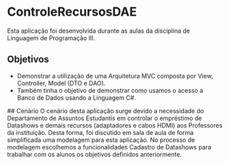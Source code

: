 # ControleRecursosDAE
Esta aplicação foi desenvolvida durante as aulas da disciplina de Linguagem de Programação III.<br />
## Objetivos 
<ul>
  <li>Demonstrar a utilização de uma Arquitetura MVC composta por View, Controller, Model (DTO e DAO).</li>
  <li>Também tinha o objetivo de demonstrar como usamos o acesso a Banco de Dados usando a Linguagem C#.</li>
</ul>
## Cenário
O cenário desta aplicação surge devido a necessidade do Departamento de Assuntos Estudantis em controlar o empréstimo de Datashows e demais recursos (adaptadores e cabos HDMI) aos Professores da instituição. Desta forma, foi discutido em sala de aula de forma simplificada uma modelagem para esta aplicação. No processo de modelagem escolhemos a funcionalidades Cadastro de Datashows para trabalhar com os alunos os objetivos definidos anteriormente.
